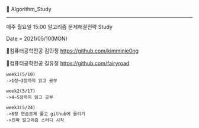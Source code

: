 📖 Algorithm_Study

<hr>

매주 월요일 15:00 알고리즘 문제해결전략 Study


Date = 2021/05/10(MON)


🎅컴퓨터공학전공 김민정 https://github.com/kimminje0ng


🦌컴퓨터공학전공 길유정 https://github.com/fairyroad

    week1(5/10)
    ->1장~3장까지 읽고 공부

    week2(5/17)
    ->4~5장까지 읽고 공부

    week3(5/24)
    ->6장 연습문제 풀고 github에 올리기
    ->진짜 알고리즘 스터디 시작
